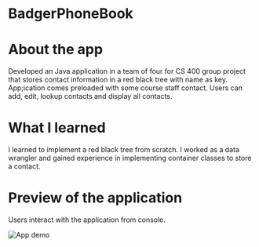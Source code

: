 # BadgerPhoneBook

# About the app

Developed an Java application in a team of four for CS 400 group project that stores contact information in a red black tree with name as key. App;ication comes preloaded with some course staff contact. Users can add, edit, lookup contacts and display all contacts.

# What I learned

I learned to implement a red black tree from scratch. I worked as a data wrangler and gained experience in implementing container classes to store a contact.

# Preview of the application

Users interact with the application from console.

![App demo](image2.png?raw=true)

